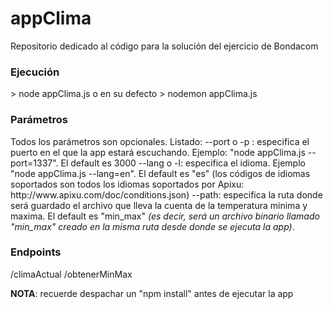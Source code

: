 # appClima
Repositorio dedicado al código para la solución del ejercicio de Bondacom

<h3>Ejecución</h3>
> node appClima.js
o en su defecto
> nodemon appClima.js

<h3>Parámetros</h3>
Todos los parámetros son opcionales.
Listado:
   --port o -p : especifica el puerto en el que la app estará escuchando. Ejemplo: "node appClima.js --port=1337". El default es 3000
   --lang o -l: especifica el idioma. Ejemplo "node appClima.js --lang=en". El default es "es" (los códigos de idiomas soportados son todos los idiomas soportados por Apixu: http://www.apixu.com/doc/conditions.json)
   --path: especifica la ruta donde será guardado el archivo que lleva la cuenta de la temperatura minima y maxima. El default es "min_max" <i>(es decir, será un archivo binario llamado "min_max" creado en la misma ruta desde donde se ejecuta la app)</i>.

<h3>Endpoints</h3>
/climaActual
/obtenerMinMax

<b>NOTA</b>: recuerde despachar un "npm install" antes de ejecutar la app
